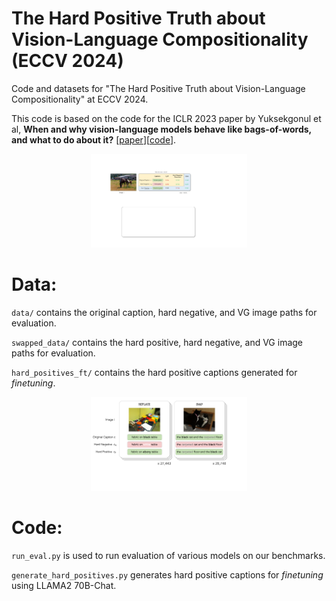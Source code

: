 # The Hard Positive Truth about Vision-Language Compositionality (ECCV 2024)

Code and datasets for "The Hard Positive Truth about Vision-Language Compositionality" at ECCV 2024.

This code is based on the code for the ICLR 2023 paper by Yuksekgonul et al, **When and why vision-language models behave like bags-of-words, and what to do about it?** [[paper](https://openreview.net/pdf?id=KRLUvxh8uaX)][[code](https://github.com/mertyg/vision-language-models-are-bows)].

<p align="center">
<img src="figures/teaser.pdf" width="250">
</p>

# Data:
`data/` contains the original caption, hard negative, and VG image paths for evaluation.

`swapped_data/` contains the hard positive, hard negative, and VG image paths for evaluation.

`hard_positives_ft/` contains the hard positive captions generated for _finetuning_.

<p align="center">
<img src="figures/dataset_figure.pdf" width="250">
</p>

# Code:
`run_eval.py` is used to run evaluation of various models on our benchmarks.

`generate_hard_positives.py` generates hard positive captions for _finetuning_ using LLAMA2 70B-Chat.


